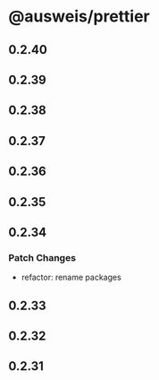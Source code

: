 # @ausweis/prettier

## 0.2.40

## 0.2.39

## 0.2.38

## 0.2.37

## 0.2.36

## 0.2.35

## 0.2.34

### Patch Changes

- refactor: rename packages

## 0.2.33

## 0.2.32

## 0.2.31
